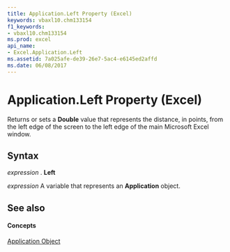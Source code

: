```yaml
---
title: Application.Left Property (Excel)
keywords: vbaxl10.chm133154
f1_keywords:
- vbaxl10.chm133154
ms.prod: excel
api_name:
- Excel.Application.Left
ms.assetid: 7a025afe-de39-26e7-5ac4-e6145ed2affd
ms.date: 06/08/2017
---
```



# Application.Left Property (Excel)

Returns or sets a **Double** value that represents the distance, in points, from the left edge of the screen to the left edge of the main Microsoft Excel window.


## Syntax

 _expression_ . **Left**

 _expression_ A variable that represents an **Application** object.


## See also


#### Concepts


[Application Object](application-object-excel.md)

